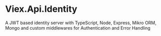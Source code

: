 # Viex.Api.Identity
A JWT based identity server with TypeScript, Node, Express, Mikro ORM, Mongo and custom middlewares for Authentication and Error Handling
